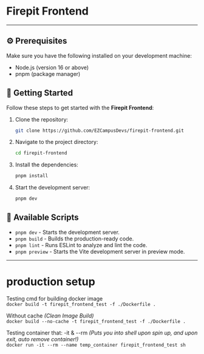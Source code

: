 # Firepit Frontend

---

## ⚙️ Prerequisites

Make sure you have the following installed on your development machine:

- Node.js (version 16 or above)
- pnpm (package manager)

## 🚀 Getting Started

Follow these steps to get started with the **Firepit Frontend**:

1. Clone the repository:

   ```bash
   git clone https://github.com/EZCampusDevs/firepit-frontend.git
   ```

2. Navigate to the project directory:

   ```bash
   cd firepit-frontend
   ```

3. Install the dependencies:

   ```bash
   pnpm install
   ```

4. Start the development server:

   ```bash
   pnpm dev
   ```

## 📜 Available Scripts

- `pnpm dev` - Starts the development server.
- `pnpm build` - Builds the production-ready code.
- `pnpm lint` - Runs ESLint to analyze and lint the code.
- `pnpm preview` - Starts the Vite development server in preview mode.

---

# production setup

Testing cmd for building docker image <br/>
`docker build -t firepit_frontend_test -f ./Dockerfile .`

Without cache *(Clean Image Build)*  <br/>
`docker build --no-cache -t firepit_frontend_test -f ./Dockerfile .`

Testing container that: -it & --rm *(Puts you into shell upon spin up, and upon exit, auto remove container!)* <br/>
`docker run -it --rm --name temp_container firepit_frontend_test sh`
